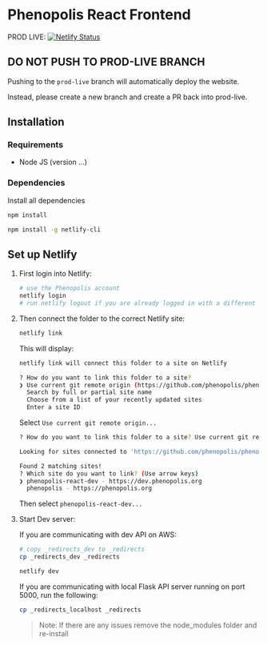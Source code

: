 # Phenopolis React Frontend

PROD LIVE: [![Netlify Status](https://api.netlify.com/api/v1/badges/bb56af63-0d92-4259-9884-b6795cffad1d/deploy-status)](https://app.netlify.com/sites/phenopolis/deploys)

## DO NOT PUSH TO PROD-LIVE BRANCH

Pushing to the `prod-live` branch will automatically deploy the website.

Instead, please create a new branch and create a PR back into prod-live.

## Installation

### Requirements

* Node JS (version ...)

### Dependencies

Install all dependencies

``` bash
npm install

npm install -g netlify-cli
```

## Set up Netlify

1. First login into Netlify:

   ``` bash
   # use the Phenopolis account
   netlify login
   # run netlify logout if you are already logged in with a different account
   ```

2. Then connect the folder to the correct Netlify site:  

   ``` bash
   netlify link
   ```

   This will display:

   ``` bash
   netlify link will connect this folder to a site on Netlify
   
   ? How do you want to link this folder to a site?
   ❯ Use current git remote origin (https://github.com/phenopolis/phenopolis_frontend_react)
     Search by full or partial site name
     Choose from a list of your recently updated sites
     Enter a site ID
   
   ```

   Select `Use current git remote origin...`

   ``` bash
   ? How do you want to link this folder to a site? Use current git remote origin (https://github.com/phenopolis/phenopolis_frontend_react)
   
   Looking for sites connected to 'https://github.com/phenopolis/phenopolis_frontend_react'...
   
   Found 2 matching sites!
   ? Which site do you want to link? (Use arrow keys)
   ❯ phenopolis-react-dev - https://dev.phenopolis.org
     phenopolis - https://phenopolis.org
   ```

   Then select `phenopolis-react-dev...`

3. Start Dev server:

   If you are communicating with dev API on AWS:

   ``` bash
   # copy _redirects_dev to _redirects
   cp _redirects_dev _redirects
   
   netlify dev
   ```

   If you are communicating with local Flask API server running on port 5000, run the following:

   ``` bash
   cp _redirects_localhost _redirects
   ```

   > Note: If there are any issues remove the node_modules folder and re-install
